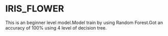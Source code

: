 # IRIS_FLOWER
This is an beginner level model.Model train by using Random Forest.Got an accuracy of 100% using 4 level of decision tree.
